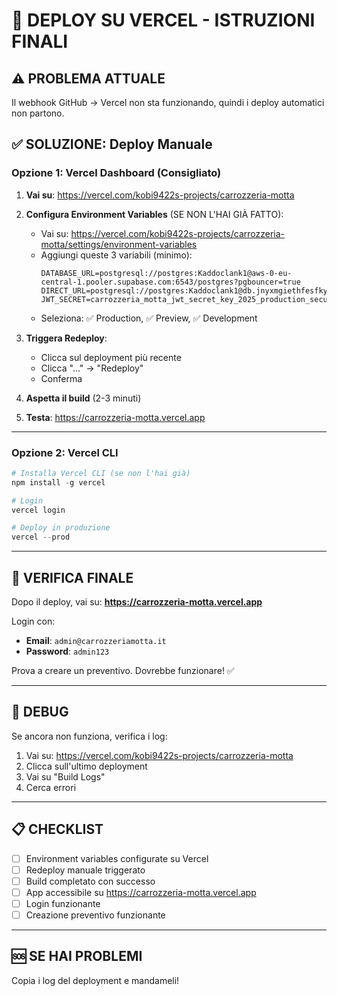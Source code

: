 # 🚀 DEPLOY SU VERCEL - ISTRUZIONI FINALI

## ⚠️ PROBLEMA ATTUALE
Il webhook GitHub → Vercel non sta funzionando, quindi i deploy automatici non partono.

## ✅ SOLUZIONE: Deploy Manuale

### **Opzione 1: Vercel Dashboard (Consigliato)**

1. **Vai su**: https://vercel.com/kobi9422s-projects/carrozzeria-motta

2. **Configura Environment Variables** (SE NON L'HAI GIÀ FATTO):
   - Vai su: https://vercel.com/kobi9422s-projects/carrozzeria-motta/settings/environment-variables
   - Aggiungi queste 3 variabili (minimo):
     ```
     DATABASE_URL=postgresql://postgres:Kaddoclank1@aws-0-eu-central-1.pooler.supabase.com:6543/postgres?pgbouncer=true
     DIRECT_URL=postgresql://postgres:Kaddoclank1@db.jnyxmgiethfesfkyknga.supabase.co:5432/postgres
     JWT_SECRET=carrozzeria_motta_jwt_secret_key_2025_production_secure
     ```
   - Seleziona: ✅ Production, ✅ Preview, ✅ Development

3. **Triggera Redeploy**:
   - Clicca sul deployment più recente
   - Clicca "..." → "Redeploy"
   - Conferma

4. **Aspetta il build** (2-3 minuti)

5. **Testa**: https://carrozzeria-motta.vercel.app

---

### **Opzione 2: Vercel CLI**

```powershell
# Installa Vercel CLI (se non l'hai già)
npm install -g vercel

# Login
vercel login

# Deploy in produzione
vercel --prod
```

---

## 🎯 VERIFICA FINALE

Dopo il deploy, vai su: **https://carrozzeria-motta.vercel.app**

Login con:
- **Email**: `admin@carrozzeriamotta.it`
- **Password**: `admin123`

Prova a creare un preventivo. Dovrebbe funzionare! ✅

---

## 🔧 DEBUG

Se ancora non funziona, verifica i log:

1. Vai su: https://vercel.com/kobi9422s-projects/carrozzeria-motta
2. Clicca sull'ultimo deployment
3. Vai su "Build Logs"
4. Cerca errori

---

## 📋 CHECKLIST

- [ ] Environment variables configurate su Vercel
- [ ] Redeploy manuale triggerato
- [ ] Build completato con successo
- [ ] App accessibile su https://carrozzeria-motta.vercel.app
- [ ] Login funzionante
- [ ] Creazione preventivo funzionante

---

## 🆘 SE HAI PROBLEMI

Copia i log del deployment e mandameli!


